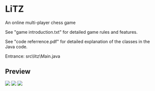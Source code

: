# LiTZ
An online multi-player chess game

See "game introduction.txt" for detailed game rules and features.

See "code referrence.pdf" for detailed explanation of the classes in the Java code.

Entrance: src\litz\Main.java

## Preview
![](https://github.com/zk526446081/LiTZ/blob/master/preview1.png)
![](https://github.com/zk526446081/LiTZ/blob/master/preview2.png)
![](https://github.com/zk526446081/LiTZ/blob/master/preview3.png)
